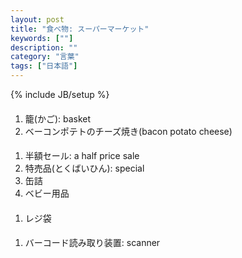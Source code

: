 ```yaml
---
layout: post
title: "食べ物: スーパーマーケット"
keywords: [""]
description: ""
category: "言葉"
tags: ["日本語"]
---
```

{% include JB/setup %}


####
1. 籠(かご): basket
2. ベーコンポテトのチーズ焼き(bacon potato cheese)


####
1. 半額セール: a half price sale
2. 特売品(とくばいひん): special
3. 缶詰
4. ベビー用品

####
1. レジ袋

####
1. バーコード読み取り装置: scanner

